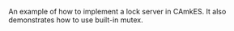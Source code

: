 <!--
     Copyright 2017, Data61, CSIRO (ABN 41 687 119 230)

     SPDX-License-Identifier: CC-BY-SA-4.0
-->

An example of how to implement a lock server in CAmkES. It also demonstrates how to use
built-in mutex.
